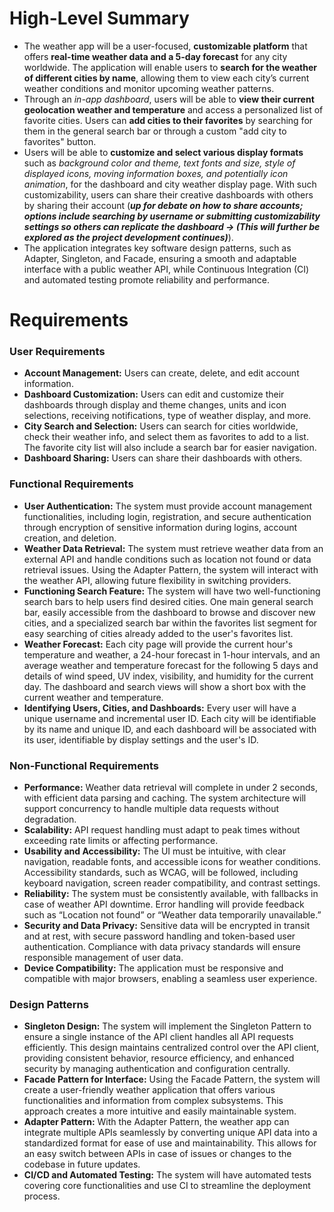 # High-Level Summary

- The weather app will be a user-focused, **customizable platform** that offers **real-time weather data and a 5-day forecast** for any city worldwide. The application will enable users to **search for the weather of different cities by name**, allowing them to view each city’s current weather conditions and monitor upcoming weather patterns.
- Through an *in-app dashboard*, users will be able to **view their current geolocation weather and temperature** and access a personalized list of favorite cities. Users can **add cities to their favorites** by searching for them in the general search bar or through a custom "add city to favorites" button.
- Users will be able to **customize and select various display formats** such as *background color and theme, text fonts and size, style of displayed icons, moving information boxes, and potentially icon animation*, for the dashboard and city weather display page. With such customizability, users can share their creative dashboards with others by sharing their account (***up for debate on how to share accounts; options include searching by username or submitting customizability settings so others can replicate the dashboard -> (This will further be explored as the project development continues)***).
- The application integrates key software design patterns, such as Adapter, Singleton, and Facade, ensuring a smooth and adaptable interface with a public weather API, while Continuous Integration (CI) and automated testing promote reliability and performance.

# Requirements

### User Requirements

- **Account Management:** Users can create, delete, and edit account information.
- **Dashboard Customization:** Users can edit and customize their dashboards through display and theme changes, units and icon selections, receiving notifications, type of weather display, and more.
- **City Search and Selection:** Users can search for cities worldwide, check their weather info, and select them as favorites to add to a list. The favorite city list will also include a search bar for easier navigation.
- **Dashboard Sharing:** Users can share their dashboards with others.

### Functional Requirements

- **User Authentication:** The system must provide account management functionalities, including login, registration, and secure authentication through encryption of sensitive information during logins, account creation, and deletion.
- **Weather Data Retrieval:** The system must retrieve weather data from an external API and handle conditions such as location not found or data retrieval issues. Using the Adapter Pattern, the system will interact with the weather API, allowing future flexibility in switching providers.
- **Functioning Search Feature:** The system will have two well-functioning search bars to help users find desired cities. One main general search bar, easily accessible from the dashboard to browse and discover new cities, and a specialized search bar within the favorites list segment for easy searching of cities already added to the user's favorites list.
- **Weather Forecast:** Each city page will provide the current hour's temperature and weather, a 24-hour forecast in 1-hour intervals, and an average weather and temperature forecast for the following 5 days and  details of wind speed, UV index, visibility, and humidity for the current day. The dashboard and search views will show a short box with the current weather and temperature.
- **Identifying Users, Cities, and Dashboards:** Every user will have a unique username and incremental user ID. Each city will be identifiable by its name and unique ID, and each dashboard will be associated with its user, identifiable by display settings and the user's ID.

### Non-Functional Requirements

- **Performance:** Weather data retrieval will complete in under 2 seconds, with efficient data parsing and caching. The system architecture will support concurrency to handle multiple data requests without degradation.
- **Scalability:** API request handling must adapt to peak times without exceeding rate limits or affecting performance.
- **Usability and Accessibility:** The UI must be intuitive, with clear navigation, readable fonts, and accessible icons for weather conditions. Accessibility standards, such as WCAG, will be followed, including keyboard navigation, screen reader compatibility, and contrast settings.
- **Reliability:** The system must be consistently available, with fallbacks in case of weather API downtime. Error handling will provide feedback such as “Location not found” or “Weather data temporarily unavailable.”
- **Security and Data Privacy:** Sensitive data will be encrypted in transit and at rest, with secure password handling and token-based user authentication. Compliance with data privacy standards will ensure responsible management of user data.
- **Device Compatibility:** The application must be responsive and compatible with major browsers, enabling a seamless user experience.

### Design Patterns

- **Singleton Design:** The system will implement the Singleton Pattern to ensure a single instance of the API client handles all API requests efficiently. This design maintains centralized control over the API client, providing consistent behavior, resource efficiency, and enhanced security by managing authentication and configuration centrally.
- **Facade Pattern for Interface:** Using the Facade Pattern, the system will create a user-friendly weather application that offers various functionalities and information from complex subsystems. This approach creates a more intuitive and easily maintainable system.
- **Adapter Pattern:** With the Adapter Pattern, the weather app can integrate multiple APIs seamlessly by converting unique API data into a standardized format for ease of use and maintainability. This allows for an easy switch between APIs in case of issues or changes to the codebase in future updates.
- **CI/CD and Automated Testing:** The system will have automated tests covering core functionalities and use CI to streamline the deployment process.
